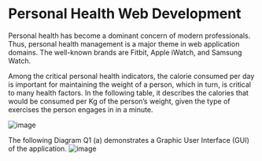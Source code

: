 # Personal Health Web Development
Personal health has become a dominant concern of modern professionals. Thus, personal health
management is a major theme in web application domains. The well-known brands are Fitbit,
Apple iWatch, and Samsung Watch.

Among the critical personal health indicators, the calorie consumed per day is important for
maintaining the weight of a person, which in turn, is critical to many health factors. In the
following table, it describes the calories that would be consumed per Kg of the person’s weight,
given the type of exercises the person engages in in a minute.


![image](https://user-images.githubusercontent.com/59326036/134159135-407e3bff-8494-4a45-bcb9-bf29ab3afd01.png)


The following Diagram Q1 (a) demonstrates a Graphic User Interface (GUI) of the application.
![image](https://user-images.githubusercontent.com/59326036/134159351-5b4ef36e-56fd-4421-8a8a-cd237f0a35f9.png)
